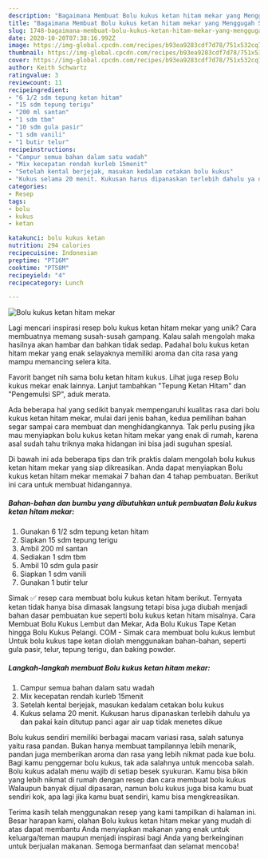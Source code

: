 ```yaml
---
description: "Bagaimana Membuat Bolu kukus ketan hitam mekar yang Menggugah Selera"
title: "Bagaimana Membuat Bolu kukus ketan hitam mekar yang Menggugah Selera"
slug: 1748-bagaimana-membuat-bolu-kukus-ketan-hitam-mekar-yang-menggugah-selera
date: 2020-10-20T07:38:16.992Z
image: https://img-global.cpcdn.com/recipes/b93ea9283cdf7d78/751x532cq70/bolu-kukus-ketan-hitam-mekar-foto-resep-utama.jpg
thumbnail: https://img-global.cpcdn.com/recipes/b93ea9283cdf7d78/751x532cq70/bolu-kukus-ketan-hitam-mekar-foto-resep-utama.jpg
cover: https://img-global.cpcdn.com/recipes/b93ea9283cdf7d78/751x532cq70/bolu-kukus-ketan-hitam-mekar-foto-resep-utama.jpg
author: Keith Schwartz
ratingvalue: 3
reviewcount: 11
recipeingredient:
- "6 1/2 sdm tepung ketan hitam"
- "15 sdm tepung terigu"
- "200 ml santan"
- "1 sdm tbm"
- "10 sdm gula pasir"
- "1 sdm vanili"
- "1 butir telur"
recipeinstructions:
- "Campur semua bahan dalam satu wadah"
- "Mix kecepatan rendah kurleb 15menit"
- "Setelah kental berjejak, masukan kedalam cetakan bolu kukus"
- "Kukus selama 20 menit. Kukusan harus dipanaskan terlebih dahulu ya dan pakai kain ditutup panci agar air uap tidak menetes dikue"
categories:
- Resep
tags:
- bolu
- kukus
- ketan

katakunci: bolu kukus ketan 
nutrition: 294 calories
recipecuisine: Indonesian
preptime: "PT16M"
cooktime: "PT58M"
recipeyield: "4"
recipecategory: Lunch

---
```



![Bolu kukus ketan hitam mekar](https://img-global.cpcdn.com/recipes/b93ea9283cdf7d78/751x532cq70/bolu-kukus-ketan-hitam-mekar-foto-resep-utama.jpg)

Lagi mencari inspirasi resep bolu kukus ketan hitam mekar yang unik? Cara membuatnya memang susah-susah gampang. Kalau salah mengolah maka hasilnya akan hambar dan bahkan tidak sedap. Padahal bolu kukus ketan hitam mekar yang enak selayaknya memiliki aroma dan cita rasa yang mampu memancing selera kita.

Favorit banget nih sama bolu ketan hitam kukus. Lihat juga resep Bolu kukus mekar enak lainnya. Lanjut tambahkan &#34;Tepung Ketan Hitam&#34; dan &#34;Pengemulsi SP&#34;, aduk merata.

Ada beberapa hal yang sedikit banyak mempengaruhi kualitas rasa dari bolu kukus ketan hitam mekar, mulai dari jenis bahan, kedua pemilihan bahan segar sampai cara membuat dan menghidangkannya. Tak perlu pusing jika mau menyiapkan bolu kukus ketan hitam mekar yang enak di rumah, karena asal sudah tahu triknya maka hidangan ini bisa jadi suguhan spesial.


Di bawah ini ada beberapa tips dan trik praktis dalam mengolah bolu kukus ketan hitam mekar yang siap dikreasikan. Anda dapat menyiapkan Bolu kukus ketan hitam mekar memakai 7 bahan dan 4 tahap pembuatan. Berikut ini cara untuk membuat hidangannya.

<!--inarticleads1-->

##### Bahan-bahan dan bumbu yang dibutuhkan untuk pembuatan Bolu kukus ketan hitam mekar:

1. Gunakan 6 1/2 sdm tepung ketan hitam
1. Siapkan 15 sdm tepung terigu
1. Ambil 200 ml santan
1. Sediakan 1 sdm tbm
1. Ambil 10 sdm gula pasir
1. Siapkan 1 sdm vanili
1. Gunakan 1 butir telur


Simak ✅ resep cara membuat bolu kukus ketan hitam berikut. Ternyata ketan tidak hanya bisa dimasak langsung tetapi bisa juga diubah menjadi bahan dasar pembuatan kue seperti bolu kukus ketan hitam misalnya. Cara Membuat Bolu Kukus Lembut dan Mekar, Ada Bolu Kukus Tape Ketan hingga Bolu Kukus Pelangi. COM - Simak cara membuat bolu kukus lembut Untuk bolu kukus tape ketan diolah menggunakan bahan-bahan, seperti gula pasir, telur, tepung terigu, dan baking powder. 

<!--inarticleads2-->

##### Langkah-langkah membuat Bolu kukus ketan hitam mekar:

1. Campur semua bahan dalam satu wadah
1. Mix kecepatan rendah kurleb 15menit
1. Setelah kental berjejak, masukan kedalam cetakan bolu kukus
1. Kukus selama 20 menit. Kukusan harus dipanaskan terlebih dahulu ya dan pakai kain ditutup panci agar air uap tidak menetes dikue


Bolu kukus sendiri memiliki berbagai macam variasi rasa, salah satunya yaitu rasa pandan. Bukan hanya membuat tampilannya lebih menarik, pandan juga memberikan aroma dan rasa yang lebih nikmat pada kue bolu. Bagi kamu penggemar bolu kukus, tak ada salahnya untuk mencoba salah. Bolu kukus adalah menu wajib di setiap besek syukuran. Kamu bisa bikin yang lebih nikmat di rumah dengan resep dan cara membuat bolu kukus Walaupun banyak dijual dipasaran, namun bolu kukus juga bisa kamu buat sendiri kok, apa lagi jika kamu buat sendiri, kamu bisa mengkreasikan. 

Terima kasih telah menggunakan resep yang kami tampilkan di halaman ini. Besar harapan kami, olahan Bolu kukus ketan hitam mekar yang mudah di atas dapat membantu Anda menyiapkan makanan yang enak untuk keluarga/teman maupun menjadi inspirasi bagi Anda yang berkeinginan untuk berjualan makanan. Semoga bermanfaat dan selamat mencoba!
